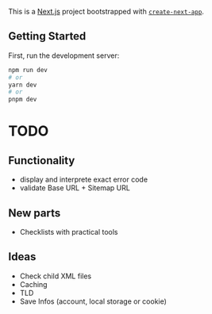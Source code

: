 This is a [Next.js](https://nextjs.org/) project bootstrapped with [`create-next-app`](https://github.com/vercel/next.js/tree/canary/packages/create-next-app).

## Getting Started

First, run the development server:

```bash
npm run dev
# or
yarn dev
# or
pnpm dev
```

# TODO

## Functionality
- display and interprete exact error code
- validate Base URL + Sitemap URL

## New parts
- Checklists with practical tools

## Ideas
- Check child XML files
- Caching
- TLD
- Save Infos (account, local storage or cookie)

